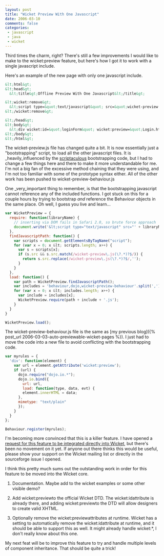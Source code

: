 ```yaml
---
layout: post
title: "Wicket Preview With One Javascript"
date: 2006-03-10
comments: false
categories:
 - javascript
 - java
 - wicket
---
```


Third times the charm, right? There's still a few improvements I would like to make to the wicket:preview feature, but here's how I got it to work with a single javascript include.



Here's an example of the new page with only one javascript include.


```html
&lt;html&gt;
&lt;head&gt;
  &lt;title&gt;Offline Preview With One Javascript&lt;/title&gt;

&lt;wicket:remove&gt;
  &lt;script type=&quot;text/javascript&quot; src=&quot;wicket-preview.js&quot;&gt;&lt;/script&gt;
&lt;/wicket:remove&gt;

&lt;/head&gt;
&lt;body&gt;
  &lt;div wicket:id=&quot;loginForm&quot; wicket:preview=&quot;Login.html&quot;&gt;Text should be replaced&lt;/div&gt;
&lt;/body&gt;
&lt;/html&gt;
```

The wicket-preview.js file has changed quite a bit. It is now essentially just a "bootstrapping" script, to load all the other javascript files. It is _heavily_influenced by the [scriptaculous](http://script.aculo.us/) bootstrapping code, but I had to change a few things here and there to make it more understandable for me. I'm not a big fan of the excessive method chaining that they were using, and I'm not too familiar with some of the prototype syntax either. All of the other work has been pushed to wicket-preview-behaviour.js



One _very_important thing to remember, is that the bootstrapping javascript cannot reference any of the included functions. I got stuck on this for a couple hours by trying to bootstrap _and_ reference the Behaviour objects in the same place. Oh well, I guess you live and learn...



```javascript
var WicketPreview = {
  require: function(libraryName) {
    // inserting via DOM fails in Safari 2.0, so brute force approach
    document.write('&lt;script type="text/javascript" src="' + libraryName + '"&gt;&lt;/script&gt;');
  },
  findJavascriptPath: function() {
    var scripts = document.getElementsByTagName("script");
    for (var x = 0; x &lt; scripts.length; x++) {
      var s = scripts[x];
      if (s.src && s.src.match(/wicket-preview\.js(\?.*)?$/)) {
        return s.src.replace(/wicket-preview\.js(\?.*)?$/,'');
      }
    }
  },
  load: function() {
    var path = WicketPreview.findJavascriptPath();
    var includes = 'behaviour,dojo,wicket-preview-behaviour'.split(',');
    for (var x = 0; x &lt; includes.length; x++) {
      var include = includes[x];
      WicketPreview.require(path + include + '.js');
    }
  }
}

WicketPreview.load();
```



The wicket-preview-behaviour.js file is the same as [my previous blog]({% post_url 2006-03-03-auto-previewable-wicket-pages %}). I just had to move the code into a new file to avoid conflicting with the bootstrapping code.


```javascript
var myrules = {
  'div': function(element) {
    var url = element.getAttribute('wicket:preview');
    if (url) {
      dojo.require("dojo.io.*");
      dojo.io.bind({
        url: url,
        load: function(type, data, evt) {
        element.innerHTML = data;
      },
      mimetype: "text/plain"
      });
    }
  }
};

Behaviour.register(myrules);
```



I'm becoming more convinced that this is a killer feature. I have opened a [request for this feature to be integrated directly into Wicket](https://sourceforge.net/tracker/index.php?func=detail&aid=1445715&group_id=119783&atid=684978), but there's been no movement on it yet. If anyone out there thinks this would be useful, please show your support on the Wicket mailing list or directly in the sourceforge issue I opened.



I think this pretty much sums out the outstanding work in order for this feature to be moved into the Wicket core.



  1. Documentation. Maybe add to the wicket examples or some other visible demo?


  2. Add wicket:previewto the official Wicket DTD. The wicket:idattribute is already there, and adding wicket:previewto the DTD will allow designers to create valid XHTML.


  3. Optionally remove the wicket:previewattributes at runtime. Wicket has a setting to automatically remove the wicket:idattribute at runtime, and it should be able to support this as well. It might already handle wicket:*, I don't really know about this one.





My next feat will be to improve this feature to try and handle multiple levels of component inheritance. That should be quite a trick!
